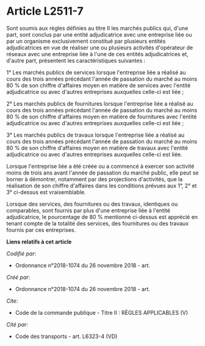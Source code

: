 # Article L2511-7

Sont soumis aux règles définies au titre II les marchés publics qui, d'une part, sont conclus par une entité adjudicatrice
avec une entreprise liée ou par un organisme exclusivement constitué par plusieurs entités adjudicatrices en vue de réaliser
une ou plusieurs activités d'opérateur de réseaux avec une entreprise liée à l'une de ces entités adjudicatrices et, d'autre
part, présentent les caractéristiques suivantes : 

1° Les marchés publics de services lorsque l'entreprise liée a réalisé au cours des trois années précédant l'année de
passation du marché au moins 80 % de son chiffre d'affaires moyen en matière de services avec l'entité adjudicatrice ou avec
d'autres entreprises auxquelles celle-ci est liée ; 

2° Les marchés publics de fournitures lorsque l'entreprise liée a réalisé au cours des trois années précédant l'année de
passation du marché au moins 80 % de son chiffre d'affaires moyen en matière de fournitures avec l'entité adjudicatrice ou
avec d'autres entreprises auxquelles celle-ci est liée ; 

3° Les marchés publics de travaux lorsque l'entreprise liée a réalisé au cours des trois années précédant l'année de
passation du marché au moins 80 % de son chiffre d'affaires moyen en matière de travaux avec l'entité adjudicatrice ou avec
d'autres entreprises auxquelles celle-ci est liée. 

Lorsque l'entreprise liée a été créée ou a commencé à exercer son activité moins de trois ans avant l'année de passation du
marché public, elle peut se borner à démontrer, notamment par des projections d'activités, que la réalisation de son chiffre
d'affaires dans les conditions prévues aux 1°, 2° et 3° ci-dessus est vraisemblable. 

Lorsque des services, des fournitures ou des travaux, identiques ou comparables, sont fournis par plus d'une entreprise liée
à l'entité adjudicatrice, le pourcentage de 80 % mentionné ci-dessus est apprécié en tenant compte de la totalité des
services, des fournitures ou des travaux fournis par ces entreprises.

**Liens relatifs à cet article**

_Codifié par_:

  - Ordonnance n°2018-1074 du 26 novembre 2018 - art.

_Créé par_:

  - Ordonnance n°2018-1074 du 26 novembre 2018 - art.

_Cite_:

  - Code de la commande publique -  Titre II : RÈGLES APPLICABLES (V)

_Cité par_:

  - Code des transports - art. L6323-4 (VD)
